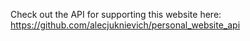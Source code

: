 Check out the API for supporting this website here: https://github.com/alecjuknievich/personal_website_api

